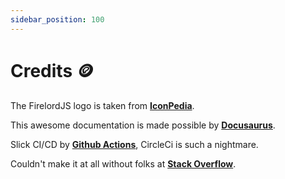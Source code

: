 ```yaml
---
sidebar_position: 100
---
```


# Credits 🪙

The FirelordJS logo is taken from **[IconPedia](https://www.iconspedia.com/icon/firelord-ozai-icon-25958.html)**.

This awesome documentation is made possible by **[Docusaurus](https://docusaurus.io/docs)**.

Slick CI/CD by **[Github Actions](https://github.com/features/actions/)**, CircleCi is such a nightmare.

Couldn't make it at all without folks at **[Stack Overflow](https://stackoverflow.com/)**.
